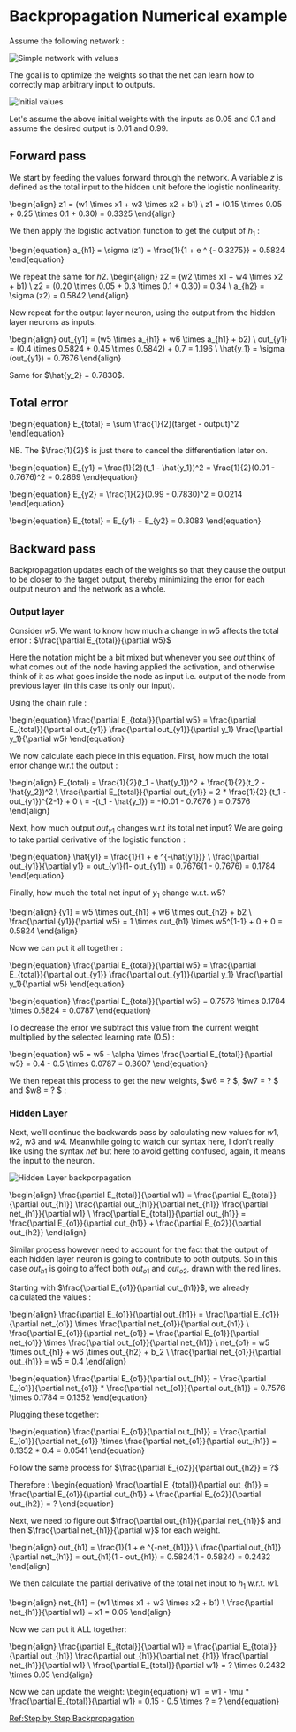# Backpropagation Numerical example

Assume the following network :

![Simple network with values](images/backprop_simpl_net.png)

The goal is to optimize the weights so that the net can learn how to correctly map arbitrary input to outputs.

![Initial values](images/simpl_net_init_vals.png)

Let's assume the above initial weights with the inputs as 0.05 and 0.1 and assume the desired output is 0.01 and 0.99.

## Forward pass
We start by feeding the values forward through the network.
A variable $z$ is defined as the total input to the hidden unit before the logistic nonlinearity.

\begin{align}
    z1 = (w1 \times x1 + w3 \times x2 + b1) \\
    z1 = (0.15 \times 0.05 + 0.25 \times 0.1 + 0.30) = 0.3325
\end{align}

We then apply the logistic activation function to get the output of $h_1$ :

\begin{equation}
  a_{h1} = \sigma (z1) = \frac{1}{1 + e ^ {- 0.3275}} = 0.5824 
\end{equation}

We repeat the same for $h2$.
\begin{align}
    z2 = (w2 \times x1 + w4 \times x2 + b1) \\
    z2 = (0.20 \times 0.05 + 0.3 \times 0.1 + 0.30) = 0.34 \\
    a_{h2} = \sigma (z2) = 0.5842
\end{align}

Now repeat for the output layer neuron, using the output from the hidden layer neurons as inputs.

\begin{align}
  out_{y1} = (w5 \times a_{h1} + w6 \times a_{h1} + b2)  \\
  out_{y1} = (0.4 \times 0.5824 + 0.45 \times 0.5842) + 0.7 = 1.196 \\
  \hat{y_1} = \sigma (out_{y1}) = 0.7676
\end{align}

Same for $\hat{y_2} = 0.7830$.

## Total error
\begin{equation}
  E_{total} = \sum \frac{1}{2}(target - output)^2
\end{equation}

NB. The $\frac{1}{2}$ is just there to cancel the differentiation later on.

\begin{equation}
  E_{y1} = \frac{1}{2}(t_1 - \hat{y_1})^2 = \frac{1}{2}(0.01 - 0.7676)^2 = 0.2869
\end{equation}

\begin{equation}
  E_{y2} = \frac{1}{2}(0.99 - 0.7830)^2 = 0.0214
\end{equation}

\begin{equation}
  E_{total} = E_{y1} + E_{y2} = 0.3083
\end{equation}

## Backward pass
Backpropagation updates each of the weights so that they cause the output to be closer to the target output, thereby minimizing the error for each output neuron and the network as a whole.

### Output layer
Consider $w5$. We want to know how much a change in $w5$ affects the total error : $\frac{\partial E_{total}}{\partial w5}$

Here the notation might be a bit mixed but whenever you see $out$ think of what comes out of the node having applied the activation, and otherwise think of it as what goes inside the node as input i.e. output of the node from previous layer (in this case its only our input).

Using the chain rule :

\begin{equation} 
\frac{\partial E_{total}}{\partial w5} = \frac{\partial E_{total}}{\partial out_{y1}} \frac{\partial out_{y1}}{\partial y_1} \frac{\partial y_1}{\partial w5} 
\end{equation}

We now calculate each piece in this equation.
First, how much the total error change w.r.t the output :

\begin{align}
    E_{total} = \frac{1}{2}(t_1 - \hat{y_1})^2 + \frac{1}{2}(t_2 - \hat{y_2})^2 \\
    \frac{\partial E_{total}}{\partial out_{y1}} = 2 * \frac{1}{2} (t_1 - out_{y1})^{2-1} + 0 \\
    = -(t_1 - \hat{y_1}) = -(0.01 - 0.7676 ) = 0.7576
\end{align}

Next, how much output $out_{y1}$ changes w.r.t its total net input?
We are going to take partial derivative of the logistic function :

\begin{equation}
  \hat{y1} = \frac{1}{1 + e ^{-\hat{y1}}} \\
  \frac{\partial out_{y1}}{\partial y1} = out_{y1}(1- out_{y1}) = 0.7676(1 - 0.7676) = 0.1784
\end{equation}

Finally, how much the total net input of $y_1$ change w.r.t. $w5$?

\begin{align}
  {y1} = w5 \times out_{h1} + w6 \times out_{h2} + b2 \\
  \frac{\partial {y1}}{\partial w5} = 1  \times out_{h1} \times w5^{1-1} + 0 + 0 = 0.5824
\end{align}

Now we can put it all together :

\begin{equation} 
\frac{\partial E_{total}}{\partial w5} = \frac{\partial E_{total}}{\partial out_{y1}} \frac{\partial out_{y1}}{\partial y_1} \frac{\partial y_1}{\partial w5} 
\end{equation}

\begin{equation} 
\frac{\partial E_{total}}{\partial w5} = 0.7576 \times 0.1784 \times 0.5824 = 0.0787
\end{equation}

To decrease the error we subtract this value from the current weight multiplied by the selected learning rate (0.5) :

\begin{equation} 
    w5 = w5 - \alpha \times \frac{\partial E_{total}}{\partial w5} = 0.4 - 0.5 \times 0.0787 = 0.3607
\end{equation}

We then repeat this process to get the new weights, $w6 = ? $, $w7 = ? $ and $w8 = ? $ :

### Hidden Layer
Next, we’ll continue the backwards pass by calculating new values for $w1$, $w2$, $w3$ and $w4$. Meanwhile going to watch our syntax here, I don't really like using the syntax $net$ but here to avoid getting confused, again, it means the input to the neuron.

![Hidden Layer backporpagation](images/backprop_hiddenL.png)


\begin{align} 
\frac{\partial E_{total}}{\partial w1} = \frac{\partial E_{total}}{\partial out_{h1}} \frac{\partial out_{h1}}{\partial net_{h1}} \frac{\partial net_{h1}}{\partial w1}  \\
\frac{\partial E_{total}}{\partial out_{h1}} = \frac{\partial E_{o1}}{\partial out_{h1}} + \frac{\partial E_{o2}}{\partial out_{h2}}
\end{align}


Similar process however need to account for the fact that the output of each hidden layer neuron is going to contribute to both outputs. So in this case $out_{h1}$ is going to affect both $out_{o1}$ and $out_{o2}$, drawn with the red lines.


Starting with $\frac{\partial E_{o1}}{\partial out_{h1}}$, we already calculated the values :

\begin{align}
	\frac{\partial E_{o1}}{\partial out_{h1}} = \frac{\partial E_{o1}}{\partial net_{o1}} \times \frac{\partial net_{o1}}{\partial out_{h1}} \\
	\frac{\partial E_{o1}}{\partial net_{o1}} = \frac{\partial E_{o1}}{\partial net_{o1}} \times \frac{\partial out_{o1}}{\partial net_{h1}} \\ 
	net_{o1} = w5 \times out_{h1} + w6 \times out_{h2} + b_2 \\
	\frac{\partial net_{o1}}{\partial out_{h1}} = w5 = 0.4
\end{align}

\begin{equation}
	\frac{\partial E_{o1}}{\partial out_{h1}} = \frac{\partial E_{o1}}{\partial net_{o1}} * \frac{\partial net_{o1}}{\partial out_{h1}} = 0.7576 \times 0.1784 = 0.1352
\end{equation} 

Plugging these together:

\begin{equation}
	\frac{\partial E_{o1}}{\partial out_{h1}} = \frac{\partial E_{o1}}{\partial net_{o1}} \times \frac{\partial net_{o1}}{\partial out_{h1}} = 0.1352 * 0.4 = 0.0541
\end{equation}

Follow the same process for $\frac{\partial E_{o2}}{\partial out_{h2}} = ?$

Therefore :
\begin{equation} 
	\frac{\partial E_{total}}{\partial out_{h1}} = \frac{\partial E_{o1}}{\partial out_{h1}} + \frac{\partial E_{o2}}{\partial out_{h2}} = ?
\end{equation}

Next, we need to figure out $\frac{\partial out_{h1}}{\partial net_{h1}}$ and then $\frac{\partial net_{h1}}{\partial w}$ for each weight.

\begin{align}
	out_{h1} = \frac{1}{1 + e ^{-net_{h1}}} \\
	\frac{\partial out_{h1}}{\partial net_{h1}} = out_{h1}(1 - out_{h1}) = 0.5824(1 - 0.5824) = 0.2432
\end{align}


We then calculate the partial derivative of the total net input to $h_1$ w.r.t. $w1$.

\begin{align}
	net_{h1} = (w1 \times x1 + w3 \times x2 + b1) \\
	\frac{\partial net_{h1}}{\partial w1} = x1 = 0.05
\end{align}

Now we can put it ALL together:

\begin{align}
	\frac{\partial E_{total}}{\partial w1} = \frac{\partial E_{total}}{\partial out_{h1}} \frac{\partial out_{h1}}{\partial net_{h1}} \frac{\partial net_{h1}}{\partial w1} \\
	\frac{\partial E_{total}}{\partial w1} = ? \times 0.2432 \times 0.05
\end{align}

Now we can update the weight:
\begin{equation}
	w1' = w1 - \mu * \frac{\partial E_{total}}{\partial w1} = 0.15 - 0.5 \times ? = ? 
\end{equation}

[Ref:Step by Step Backpropagation]

[Ref:Step by Step Backpropagation]: https://mattmazur.com/2015/03/17/a-step-by-step-backpropagation-example/

